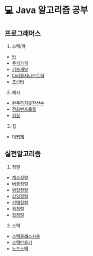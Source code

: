 # 💻 Java 알고리즘 공부

 ## 프로그래머스
 1. 스택/큐
  * [탑](https://github.com/LeeRyangHwa/Algorithm-java/blob/master/src/Programmers/Programmers_top.java)
  * [주식가격](https://github.com/LeeRyangHwa/Algorithm-java/blob/master/src/Programmers/Programmers_Stock.java)
  * [기능개발](https://github.com/LeeRyangHwa/Algorithm-java/blob/master/src/Programmers/Programmers_function.java)
  * [다리를지나는트럭](https://github.com/LeeRyangHwa/Algorithm-java/blob/master/src/Programmers/Programmers_%EB%8B%A4%EB%A6%AC%EB%A5%BC%EC%A7%80%EB%82%98%EB%8A%94%ED%8A%B8%EB%9F%AD)
  * [프린터](https://github.com/LeeRyangHwa/Algorithm-java/blob/master/src/Programmers/Programmers_printer.java)

  2. 해시
  * [완주하지못한선수](https://github.com/LeeRyangHwa/Algorithm-java/blob/master/src/Programmers/Programmers_%EC%99%84%EC%A3%BC%ED%95%98%EC%A7%80%EB%AA%BB%ED%95%9C%EC%84%A0%EC%88%98.java)
  * [전화번호목록](https://github.com/LeeRyangHwa/Algorithm-java/blob/master/src/Programmers/Programmers_phoneNum.java)
  * [위장](https://github.com/LeeRyangHwa/Algorithm-java/blob/master/src/Programmers/Programmers_%EC%9C%84%EC%9E%A5.java)

  3. 힙
  * [더맵게](https://github.com/LeeRyangHwa/Algorithm-java/blob/master/src/Programmers/Programmers_moreSpicy.java)




 ## 실전알고리즘
  1. 정렬
  * [계수정렬](https://github.com/LeeRyangHwa/Algorithm-java/blob/master/src/%EC%8B%A4%EC%A0%84%EC%95%8C%EA%B3%A0%EB%A6%AC%EC%A6%98/%EC%A0%95%EB%A0%AC%EC%95%8C%EA%B3%A0%EB%A6%AC%EC%A6%98/%EA%B3%84%EC%88%98%EC%A0%95%EB%A0%AC.java)
  * [버블정렬](https://github.com/LeeRyangHwa/Algorithm-java/blob/master/src/%EC%8B%A4%EC%A0%84%EC%95%8C%EA%B3%A0%EB%A6%AC%EC%A6%98/%EC%A0%95%EB%A0%AC%EC%95%8C%EA%B3%A0%EB%A6%AC%EC%A6%98/%EA%B3%84%EC%88%98%EC%A0%95%EB%A0%AC.java)
  * [병합정렬](https://github.com/LeeRyangHwa/Algorithm-java/blob/master/src/%EC%8B%A4%EC%A0%84%EC%95%8C%EA%B3%A0%EB%A6%AC%EC%A6%98/%EC%A0%95%EB%A0%AC%EC%95%8C%EA%B3%A0%EB%A6%AC%EC%A6%98/%EB%B3%91%ED%95%A9%EC%A0%95%EB%A0%AC.java)
  * [삽입정렬](https://github.com/LeeRyangHwa/Algorithm-java/blob/master/src/%EC%8B%A4%EC%A0%84%EC%95%8C%EA%B3%A0%EB%A6%AC%EC%A6%98/%EC%A0%95%EB%A0%AC%EC%95%8C%EA%B3%A0%EB%A6%AC%EC%A6%98/%EC%82%BD%EC%9E%85%EC%A0%95%EB%A0%AC.java)
  * [선택정렬](https://github.com/LeeRyangHwa/Algorithm-java/blob/master/src/%EC%8B%A4%EC%A0%84%EC%95%8C%EA%B3%A0%EB%A6%AC%EC%A6%98/%EC%A0%95%EB%A0%AC%EC%95%8C%EA%B3%A0%EB%A6%AC%EC%A6%98/%EC%82%BD%EC%9E%85%EC%A0%95%EB%A0%AC.java)
  * [퀵정렬](https://github.com/LeeRyangHwa/Algorithm-java/blob/master/src/%EC%8B%A4%EC%A0%84%EC%95%8C%EA%B3%A0%EB%A6%AC%EC%A6%98/%EC%A0%95%EB%A0%AC%EC%95%8C%EA%B3%A0%EB%A6%AC%EC%A6%98/%ED%80%B5%EC%A0%95%EB%A0%AC.java)
  * [힙정렬](https://github.com/LeeRyangHwa/Algorithm-java/blob/master/src/%EC%8B%A4%EC%A0%84%EC%95%8C%EA%B3%A0%EB%A6%AC%EC%A6%98/%EC%A0%95%EB%A0%AC%EC%95%8C%EA%B3%A0%EB%A6%AC%EC%A6%98/%ED%80%B5%EC%A0%95%EB%A0%AC.java)

  2. 스택
  * [스택클래스사용](https://github.com/LeeRyangHwa/Algorithm-java/blob/master/src/%EC%8B%A4%EC%A0%84%EC%95%8C%EA%B3%A0%EB%A6%AC%EC%A6%98/%EC%8A%A4%ED%83%9D/%EC%8A%A4%ED%83%9D.java)
  * [스택만들기](https://github.com/LeeRyangHwa/Algorithm-java/blob/master/src/%EC%8B%A4%EC%A0%84%EC%95%8C%EA%B3%A0%EB%A6%AC%EC%A6%98/%EC%8A%A4%ED%83%9D/UserArrayStack.java)
  * [노드스택](https://github.com/LeeRyangHwa/Algorithm-java/blob/master/src/%EC%8B%A4%EC%A0%84%EC%95%8C%EA%B3%A0%EB%A6%AC%EC%A6%98/%EC%8A%A4%ED%83%9D/UserLinkedListStack.java)